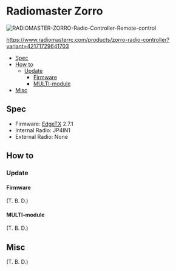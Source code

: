# Radiomaster Zorro

![RADiOMASTER-ZORRO-Radio-Controller-Remote-control](https://user-images.githubusercontent.com/32637762/168288899-4e393fbb-3168-4f18-b5fe-e4523faa1328.png)

https://www.radiomasterrc.com/products/zorro-radio-controller?variant=42171729641703

- [Spec](#spec)
- [How to](#how-to)
  - [Update](#update)
    - [Firmware](#firmware)
    - [MULTI-module](#multi-module)
- [Misc](#misc)

## Spec

- Firmware: [EdgeTX](https://github.com/EdgeTX/edgetx) 2.7.1
- Internal Radio: JP4IN1
- External Radio: None

## How to

### Update

#### Firmware

(T. B. D.)

#### MULTI-module

(T. B. D.)

## Misc

(T. B. D.)
